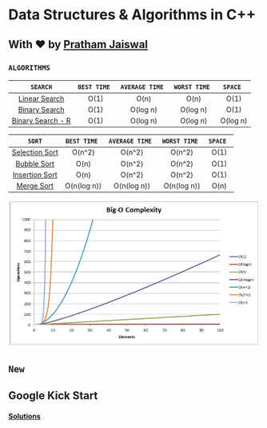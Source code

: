 # Data Structures & Algorithms in C++

## With ♥ by [Pratham Jaiswal](https://linkedin.com/in/pr47h4m)

### ``` ALGORITHMS ```

|                             ``` SEARCH ```                              | ```BEST TIME ``` | ```AVERAGE TIME ``` | ```WORST TIME ``` | ```SPACE ``` |
| :---------------------------------------------------------------------: | :------------------: | :---------------------: | :-------------------: | :--------------: |
|        [Linear Search](./Algorithms/Searching/linear_search.cpp)        |         O(1)         |          O(n)           |         O(n)          |       O(1)       |
|        [Binary Search](./Algorithms/Searching/binary_search.cpp)        |         O(1)         |        O(log n)         |       O(log n)        |       O(1)       |
| [Binary Search - R](./Algorithms/Searching/binary_search_recursive.cpp) |         O(1)         |        O(log n)         |       O(log n)        |     O(log n)     |

|                        ```SORT```                         | ```BEST TIME ``` | ```AVERAGE TIME ``` | ```WORST TIME ``` | ```SPACE ``` |
| :-------------------------------------------------------: | :------------------: | :---------------------: | :-------------------: | :--------------: |
| [Selection Sort](./Algorithms/Sorting/selection_sort.cpp) |        O(n^2)        |         O(n^2)          |        O(n^2)         |       O(1)       |
|    [Bubble Sort](./Algorithms/Sorting/bubble_sort.cpp)    |         O(n)         |         O(n^2)          |        O(n^2)         |       O(1)       |
| [Insertion Sort](./Algorithms/Sorting/selection_sort.cpp) |         O(n)         |         O(n^2)          |        O(n^2)         |       O(1)       |
|                      [Merge Sort](./Algorithms/Sorting/merge_sort.cpp)                       |     O(n(log n))      |       O(n(log n))       |      O(n(log n))      |       O(n)       |

![Time Complexity](./Algorithms/time-complexity.png)

## ``` New ```
## Google Kick Start
#### [Solutions](./Google-KickStart/README.md)